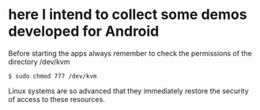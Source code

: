 # here I intend to collect some demos developed for Android

Before starting the apps always remember to check the permissions of the directory /dev/kvm
```
$ sudo chmod 777 /dev/kvm
```
Linux systems are so advanced that they immediately restore the security of access to these resources.
